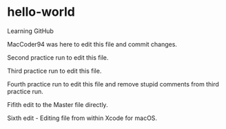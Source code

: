 # hello-world

Learning GitHub

MacCoder94 was here to edit this file and commit changes.

Second practice run to edit this file.

Third practice run to edit this file.

Fourth practice run to edit this file and remove stupid comments from third practice run.

Fifith edit to the Master file directly.

Sixth edit - Editing file from within Xcode for macOS.
